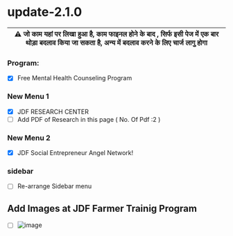 # update-2.1.0


| :warning: जो काम यहां पर लिखा हुआ है, काम फाइनल होने के बाद , सिर्फ इसी पेज में एक बार थोड़ा बदलाव किया जा सकता है, अन्य में बदलाव करने के लिए चार्ज लागु होगा |
| --- |

### Program:
- [x] Free Mental Health Counseling Program

### New Menu 1
- [x] JDF RESEARCH CENTER
- [ ] Add PDF of Research in this page ( No. Of Pdf :2 )

### New Menu 2
- [x] JDF Social Entrepreneur Angel Network!

### sidebar
- [ ] Re-arrange Sidebar menu

## Add Images at JDF Farmer Trainig Program
- [ ]  ![image](https://github.com/getsettalk/update-2.1.0-/assets/49394996/35808ea1-44fa-4502-9cfd-540463fa519f)
